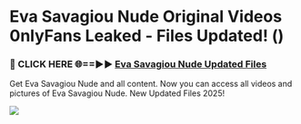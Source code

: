 # Eva Savagiou Nude Original Videos 0nlyFans Leaked - Files Updated! ()

<h3>🔴 CLICK HERE 🌐==►► <a href="https://tinyurl.com/2p9ay9w9" rel="nofollow">Eva Savagiou Nude Updated Files</a></h3>

Get Eva Savagiou Nude and all content. Now you can access all videos and pictures of Eva Savagiou Nude. New Updated Files 2025!

[![](https://i.imgur.com/KQgVmj3.gif)](https://tinyurl.com/2p9ay9w9)
